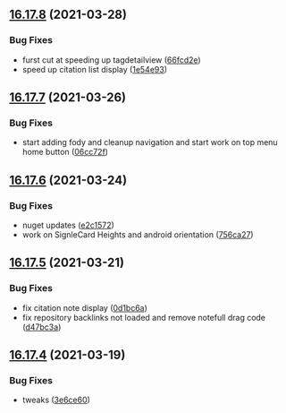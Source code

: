 ## [16.17.8](https://github.com/phandcock/GrampsView/compare/v16.17.7...v16.17.8) (2021-03-28)


### Bug Fixes

* furst cut at speeding up tagdetailview ([66fcd2e](https://github.com/phandcock/GrampsView/commit/66fcd2eb8be35d4ecba74f6a62462a37b5f66ed7))
* speed up citation list display ([1e54e93](https://github.com/phandcock/GrampsView/commit/1e54e93fbcabcdbc9305ad01c7b6cf5eecc63d9b))



## [16.17.7](https://github.com/phandcock/GrampsView/compare/v16.17.6...v16.17.7) (2021-03-26)


### Bug Fixes

* start adding fody and cleanup navigation and start work on top menu home button ([06cc72f](https://github.com/phandcock/GrampsView/commit/06cc72f4c1195beff6aaf9d3703a6a2ba7b83ac8))



## [16.17.6](https://github.com/phandcock/GrampsView/compare/v16.17.5...v16.17.6) (2021-03-24)


### Bug Fixes

* nuget updates ([e2c1572](https://github.com/phandcock/GrampsView/commit/e2c157248f247336f0ed7e0b6f00c5c92f5ad450))
* work on SignleCard Heights and android orientation ([756ca27](https://github.com/phandcock/GrampsView/commit/756ca27ee7bbcbcc30f960c19445045cbd96a48c))



## [16.17.5](https://github.com/phandcock/GrampsView/compare/v16.17.4...v16.17.5) (2021-03-21)


### Bug Fixes

* fix citation note display ([0d1bc6a](https://github.com/phandcock/GrampsView/commit/0d1bc6ab6f4d7920037da7c49f440479847b2ed4))
* fix repository backlinks not loaded and remove notefull drag code ([d47bc3a](https://github.com/phandcock/GrampsView/commit/d47bc3a03dd0f58f22e0388d092c3d93c04db0eb))



## [16.17.4](https://github.com/phandcock/GrampsView/compare/v16.17.3...v16.17.4) (2021-03-19)


### Bug Fixes

* tweaks ([3e6ce60](https://github.com/phandcock/GrampsView/commit/3e6ce60f14aa2b7d50c3dec3752143426deb5ae6))



